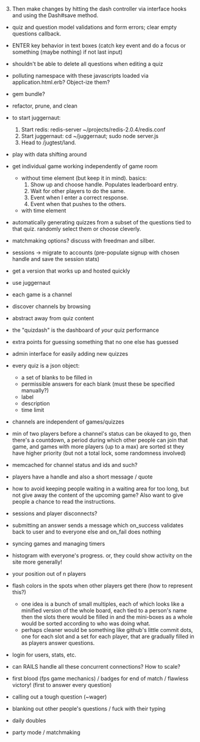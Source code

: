 3. Then make changes by hitting the dash controller via interface hooks and using the Dash#save method.


- quiz and question model validations and form errors; clear empty questions callback.
- ENTER key behavior in text boxes (catch key event and do a focus or something (maybe nothing) if not last input)
- shouldn't be able to delete all questions when editing a quiz
- polluting namespace with these javascripts loaded via application.html.erb? Object-ize them?

- gem bundle?

- refactor, prune, and clean

- to start juggernaut:
	1. Start redis: redis-server ~/projects/redis-2.0.4/redis.conf
	2. Start juggernaut: cd ~/juggernaut; sudo node server.js
	3. Head to /jugtest/land.
- play with data shifting around
- get individual game working independently of game room
	- without time element (but keep it in mind). basics:
		1. Show up and choose handle. Populates leaderboard entry.
		2. Wait for other players to do the same.
		3. Event when I enter a correct response.
		4. Event when that pushes to the others.
	- with time element

- automatically generating quizzes from a subset of the questions tied to that quiz. randomly select them or choose cleverly.
- matchmaking options? discuss with freedman and silber.
- sessions -> migrate to accounts (pre-populate signup with chosen handle and save the session stats)

- get a version that works up and hosted quickly
- use juggernaut
- each game is a channel
- discover channels by browsing
- abstract away from quiz content
- the "quizdash" is the dashboard of _your_ quiz performance
- extra points for guessing something that no one else has guessed
- admin interface for easily adding new quizzes
- every quiz is a json object:
 	- a set of blanks to be filled in
	- permissible answers for each blank (must these be specified manually?)
	- label
	- description
	- time limit
- channels are independent of games/quizzes
- min of two players before a channel's status can be okayed to go, then there's a countdown, a period during which other people can join that game, and games with more players (up to a max) are sorted st they have higher priority (but not a total lock, some randomness involved)
- memcached for channel status and ids and such?
- players have a handle and also a short message / quote
- how to avoid keeping people waiting in a waiting area for too long, but not give away the content of the upcoming game? Also want to give people a chance to read the instructions.
- sessions and player disconnects?
- submitting an answer sends a message which on_success validates back to user and to everyone else and on_fail does nothing
- syncing games and managing timers
- histogram with everyone's progress. or, they could show activity on the site more generally!
- your position out of n players
- flash colors in the spots when other players get there (how to represent this?)
	- one idea is a bunch of small multiples, each of which looks like a minified version of the whole board, each tied to a person's name then the slots there would be filled in and the mini-boxes as a whole would be sorted according to who was doing what.
	- perhaps cleaner would be something like github's little commit dots, one for each slot and a set for each player, that are gradually filled in as players answer questions.
- login for users, stats, etc.
- can RAILS handle all these concurrent connections? How to scale?
- first blood (fps game mechanics) / badges for end of match / flawless victory! (first to answer every question)
- calling out a tough question (~wager)
- blanking out other people's questions / fuck with their typing
- daily doubles
- party mode / matchmaking